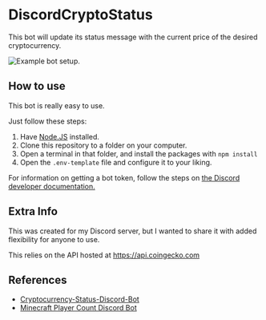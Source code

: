 # DiscordCryptoStatus

This bot will update its status message with the current price of the desired cryptocurrency.

![Example bot setup.](https://i.imgur.com/aDy2dpj.png)

## How to use

This bot is really easy to use.

Just follow these steps:
1. Have [Node.JS](https://nodejs.org) installed.
2. Clone this repository to a folder on your computer.
3. Open a terminal in that folder, and install the packages with `npm install`
4. Open the `.env-template` file and configure it to your liking.

For information on getting a bot token, follow the steps on [the Discord developer documentation.](https://discordapp.com/developers/docs/intro)

## Extra Info

This was created for my Discord server, but I wanted to share it with added flexibility for anyone to use.

This relies on the API hosted at https://api.coingecko.com

## References

- [Cryptocurrency-Status-Discord-Bot](https://github.com/cferreras/Cryptocurrency-Status-Discord-Bot)
- [Minecraft Player Count Discord Bot](https://github.com/SpencerTorres/Minecraft-Player-Count-Discord-Bot)